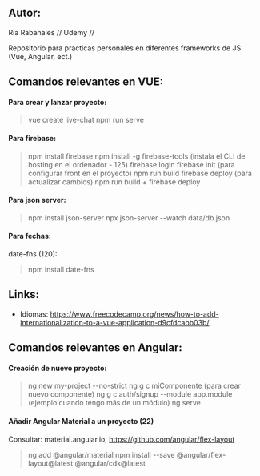 ## Autor:
Ria Rabanales // Udemy //

Repositorio para prácticas personales en diferentes frameworks de JS (Vue, Angular, ect.)


## Comandos relevantes en VUE:
#### Para crear y lanzar proyecto:
> vue create live-chat
> npm run serve


#### Para firebase:
> npm install firebase
> npm install -g firebase-tools  (instala el CLI de hosting en el ordenador - 125)
> firebase login
> firebase init (para configurar front en el proyecto)
> npm run build
> firebase deploy
> (para actualizar cambios) npm run build + firebase deploy


#### Para json server:
> npm install json-server
> npx json-server --watch data/db.json


#### Para fechas:
date-fns (120):
> npm install date-fns


## Links:
* Idiomas: https://www.freecodecamp.org/news/how-to-add-internationalization-to-a-vue-application-d9cfdcabb03b/


## Comandos relevantes en Angular:
#### Creación de nuevo proyecto:
> ng new my-project --no-strict
> ng g c miComponente (para crear nuevo componente)
> ng g c auth/signup --module app.module (ejemplo cuando tengo más de un módulo)
> ng serve


#### Añadir Angular Material a un proyecto (22)
Consultar: material.angular.io, https://github.com/angular/flex-layout
> ng add @angular/material
> npm install --save @angular/flex-layout@latest @angular/cdk@latest

